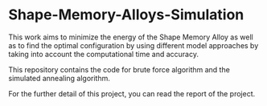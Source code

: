 # Shape-Memory-Alloys-Simulation

This work aims to minimize the energy of the Shape Memory Alloy as well as to find
the optimal configuration by using different model approaches by taking into account the
computational time and accuracy.

This repository contains the code for brute force algorithm and the simulated annealing algorithm.

For the further detail of this project, you can read the report of the project. 
